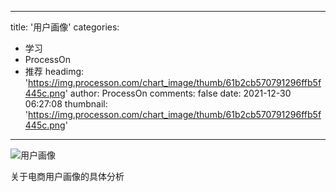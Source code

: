 
---
title: '用户画像'
categories: 
 - 学习
 - ProcessOn
 - 推荐
headimg: 'https://img.processon.com/chart_image/thumb/61b2cb570791296ffb5f445c.png'
author: ProcessOn
comments: false
date: 2021-12-30 06:27:08
thumbnail: 'https://img.processon.com/chart_image/thumb/61b2cb570791296ffb5f445c.png'
---

<div>   
<img class="thumb" alt="用户画像" src="https://img.processon.com/chart_image/thumb/61b2cb570791296ffb5f445c.png" referrerpolicy="no-referrer">
<p>关于电商用户画像的具体分析</p>  
</div>
            